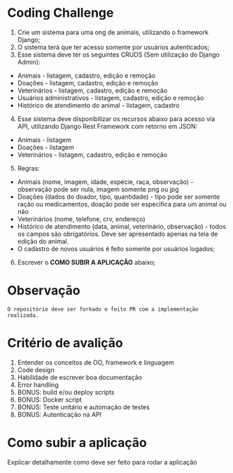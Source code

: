 # Coding Challenge

1. Crie um sistema para uma ong de animais, utilizando o framework Django;
2. O sistema terá que ter acesso somente por usuários autenticados;
3. Esse sistema deve ter os seguintes CRUDS (Sem utilização do Django Admin):
  * Animais - listagem, cadastro, edição e remoção
  * Doações - listagem, cadastro, edição e remoção
  * Veterinários - listagem, cadastro, edição e remoção
  * Usuários administrativos - listagem, cadastro, edição e remoção
  * Histórico de atendimento do animal - listagem, cadastro
4. Esse sistema deve disponibilizar os recursos abaixo para acesso via API, utilizando Django Rest Framework com retorno em JSON:
  * Animais - listagem
  * Doações - listagem
  * Veterinários - listagem, cadastro, edição e remoção
5. Regras:
  * Animais (nome, imagem, idade, espécie, raça, observação) - observação pode ser nula, imagem somente png ou jpg
  * Doações (dados do doador, tipo, quantidade) - tipo pode ser somente ração ou medicamentos, doação pode ser especifica para um animal ou não
  * Veterinários (nome, telefone, crv, endereço)
  * Histórico de atendimento (data, animal, veterinário, observação) - todos os campos são obrigatórios. Deve ser apresentado apenas na tela de edição do animal.
  * O cadastro de novos usuários é feito somente por usuários logados;
6. Escrever o **COMO SUBIR A APLICAÇÃO** abaixo;

# Observação

```
O repositório deve ser forkado e feito PR com a implementação realizada.
```

# Critério de avalição

1. Entender os conceitos de OO, framework e linguagem
2. Code design
3. Habilidade de escrever boa documentação
4. Error handling 
5. BONUS: build e/ou deploy scripts
6. BONUS: Docker script
7. BONUS: Teste unitário e automação de testes
8. BONUS: Autenticação na API

# Como subir a aplicação
Explicar detalhamente como deve ser feito para rodar a aplicação